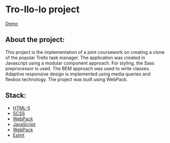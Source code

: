 **<h1>Tro-llo-lo project</h1>**
[Demo](https://lightzone1981.github.io/Trello-project/)

**<h2>About the project:</h2>**
This project is the implementation of a joint coursework on creating a clone of the popular Trello task manager. 
The application was created in Javascript using a modular component approach. 
For styling, the Sass preprocessor is used. 
The BEM approach was used to write classes. 
Adaptive responsive design is implemented using media queries and flexbox technology. 
The project was built using WebPack.

<h2>Stack:</h2>

* [HTML-5](http://htmlbook.ru/samhtml5/sintaksis-html5)
* [SCSS](https://sass-scss.ru/guide/)
* [WebPack](https://webpack.js.org/)
* [JavaScript](https://learn.javascript.ru/)
* [WebPack](https://webpack.js.org/)
* [Eslint](https://eslint.org/)